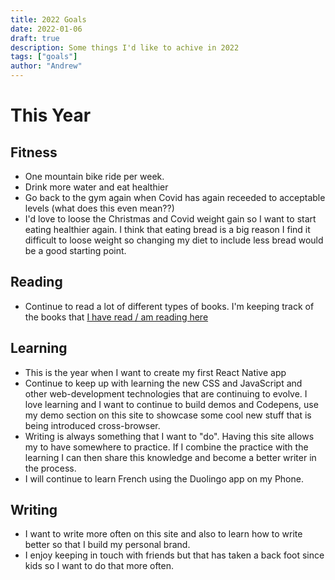 ```yaml
---
title: 2022 Goals
date: 2022-01-06
draft: true
description: Some things I'd like to achive in 2022
tags: ["goals"]
author: "Andrew"
---
```


# This Year

## Fitness

- One mountain bike ride per week.
- Drink more water and eat healthier
- Go back to the gym again when Covid has again receeded to acceptable levels (what does this even mean??)
- I'd love to loose the Christmas and Covid weight gain so I want to start eating healthier again. I think that eating bread is a big reason I find it difficult to loose weight so changing my diet to include less bread would be a good starting point.

## Reading

- Continue to read a lot of different types of books. I'm keeping track of the books that [I have read / am reading here](https://strong-star-7e7.notion.site/6519d60126584ce88283167647f09503?v=9fefe33c56e14806b3170531fd776db4)

## Learning

- This is the year when I want to create my first React Native app
- Continue to keep up with learning the new CSS and JavaScript and other web-development technologies that are continuing to evolve. I love learning and I want to continue to build demos and Codepens, use my demo section on this site to showcase some cool new stuff that is being introduced cross-browser.
- Writing is always something that I want to "do". Having this site allows my to have somewhere to practice. If I combine the practice with the learning I can then share this knowledge and become a better writer in the process.
- I will continue to learn French using the Duolingo app on my Phone.

## Writing

- I want to write more often on this site and also to learn how to write better so that I build my personal brand.
- I enjoy keeping in touch with friends but that has taken a back foot since kids so I want to do that more often.
